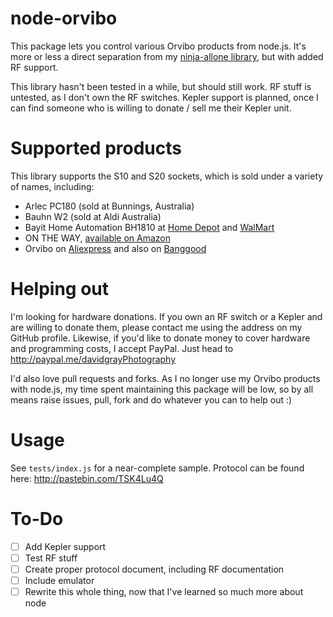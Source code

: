 node-orvibo
===========

This package lets you control various Orvibo products from node.js. It's more or less a direct separation from my [ninja-allone library](http://github.com/Grayda/ninja-allone), but with added RF support.

This library hasn't been tested in a while, but should still work. RF stuff is untested, as I don't own the RF switches. Kepler support is planned, once I can find someone who is willing to donate / sell me their Kepler unit.

Supported products
==================

This library supports the S10 and S20 sockets, which is sold under a variety of names, including:

- Arlec PC180 (sold at Bunnings, Australia)
- Bauhn W2 (sold at Aldi Australia)
- Bayit Home Automation BH1810 at [Home Depot](http://www.homedepot.com/p/Bayit-Home-Automation-On-Off-Switch-Wi-Fi-Socket-BH1810/205824507) and [WalMart](http://www.walmart.com/ip/Bayit-Home-Automation-BH1810-Wifi-Socket/43791011)
- ON THE WAY, [available on Amazon](http://www.amazon.com/WAY%C2%AERemote-Control-Electronics-Automation-3Samsung/dp/B00S4NULPO/ref=sr_1_2?ie=UTF8&qid=1426736382&sr=8-2&keywords=bayit+smart+wi-fi+socket)
- Orvibo on [Aliexpress](http://www.aliexpress.com/wholesale?catId=0&initiative_id=SB_20150318191819&SearchText=Orvibo+s20) and also on [Banggood](http://www.banggood.com/WiWo-S20-Wi-Fi-Smart-Remote-Control-Timing-Socket-USEU-Plug-p-953743.html)

Helping out
===========

I'm looking for hardware donations. If you own an RF switch or a Kepler and are willing to donate them, please contact me using the address on my GitHub profile. Likewise, if you'd like to donate money to cover hardware and programming costs, I accept PayPal. Just head to http://paypal.me/davidgrayPhotography

I'd also love pull requests and forks. As I no longer use my Orvibo products with node.js, my time spent maintaining this package will be low, so by all means raise issues, pull, fork and do whatever you can to help out :)

Usage
=====

See `tests/index.js` for a near-complete sample. Protocol can be found here: http://pastebin.com/TSK4Lu4Q

To-Do
=====

- [ ] Add Kepler support
- [ ] Test RF stuff
- [ ] Create proper protocol document, including RF documentation
- [ ] Include emulator
- [ ] Rewrite this whole thing, now that I've learned so much more about node
